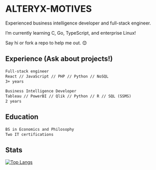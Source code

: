# ALTERYX-MOTIVES

Experienced business intelligence developer and full-stack engineer.

I’m currently learning C, Go, TypeScript, and enterprise Linux!

Say hi or fork a repo to help me out. 😊

## Experience (Ask about projects!)

```
Full-stack engineer
React // JavaScript // PHP // Python // NoSQL
3+ years
```
```
Business Intelligence Developer
Tableau // PowerBI // Qlik // Python // R // SQL (SSMS)
2 years
```
## Education
```
BS in Economics and Philosophy
Two IT certifications
```

## Stats
[![Top Langs](https://github-readme-stats.vercel.app/api/top-langs/?username=alteryx-motives&layout=compact&theme=gruvbox)](https://github.com/anuraghazra/github-readme-stats)
<!--
# Check my 🍚!
![](https://github.com/Alteryx-Motives/Alteryx-Motives/blob/main/output-rice-exp-1200.gif)
